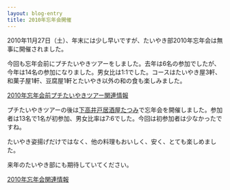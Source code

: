 ```yaml
---
layout: blog-entry
title: 2010年忘年会開催
---
```


2010年11月27日（土）、年末には少し早いですが、たいやき部2010年忘年会は無事に開催されました。

今回も忘年会前にプチたいやきツアーをしました。去年は6名の参加でしたが、今年は14名の参加になりました。男女比は1:1でした。コースはたいやき屋3軒、和菓子屋1軒、豆腐屋1軒とたいやき以外の和の食も楽しみました。

[2010年忘年会前プチたいやきツアー関連情報](http://qwik.jp/taiyaki/100.html)

プチたいやきツアーの後は[下高井戸居酒屋たつみ](http://www.shimotaka.or.jp/tatsumi/)で忘年会を開催しました。参加者は13名で1名が初参加、男女比率は7:6でした。今回は初参加者は少なかったですね。

たいやき姿揚げだけではなく、他の料理もおいしく、安く、とても楽しめました。

来年のたいやき部にも期待していてください。

[2010年忘年会関連情報](http://qwik.jp/taiyaki/101.html)
